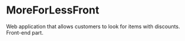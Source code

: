 # MoreForLessFront
Web application that allows customers to look for items with discounts. Front-end part.
